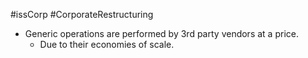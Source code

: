 #issCorp #CorporateRestructuring 

- Generic operations are performed by 3rd party vendors at a price. 
	- Due to their economies of scale. 